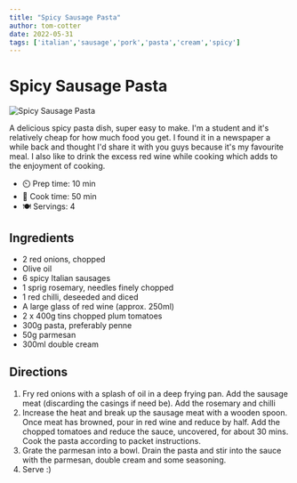 ```yaml
---
title: "Spicy Sausage Pasta"
author: tom-cotter
date: 2022-05-31
tags: ['italian','sausage','pork','pasta','cream','spicy']
---
```


# Spicy Sausage Pasta

![Spicy Sausage Pasta](../static/pix/spicy-sausage-pasta.webp)

A delicious spicy pasta dish, super easy to make. I'm a student and it's relatively cheap for how much food you get. I found it in a newspaper a while back and thought I'd share it with you guys because it's my favourite meal. I also like to drink the excess red wine while cooking which adds to the enjoyment of cooking.

- ⏲️ Prep time: 10 min
- 🍳 Cook time: 50 min
- 🍽️ Servings: 4

## Ingredients

- 2 red onions, chopped
- Olive oil
- 6 spicy Italian sausages
- 1 sprig rosemary, needles finely chopped
- 1 red chilli, deseeded and diced
- A large glass of red wine (approx. 250ml)
- 2 x 400g tins chopped plum tomatoes
- 300g pasta, preferably penne
- 50g parmesan
- 300ml double cream

## Directions

1. Fry red onions with a splash of oil in a deep frying pan. Add the sausage meat (discarding the casings if need be). Add the rosemary and chilli
2. Increase the heat and break up the sausage meat with a wooden spoon. Once meat has browned, pour in red wine and reduce by half. Add the chopped tomatoes and reduce the sauce, uncovered, for about 30 mins. Cook the pasta according to packet instructions.
3. Grate the parmesan into a bowl. Drain the pasta and stir into the sauce with the parmesan, double cream and some seasoning.
4. Serve :)
